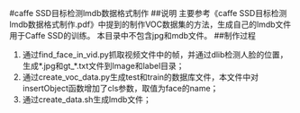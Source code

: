 #caffe SSD目标检测lmdb数据格式制作
##说明
主要参考《caffe SSD目标检测lmdb数据格式制作.pdf》中提到的制作VOC数据集的方法，生成自己的lmdb文件用于Caffe SSD的训练。
本目录中不包含jpg和mdb文件。
##制作过程
1. 通过find_face_in_vid.py抓取视频文件中的帧，并通过dlib检测人脸的位置，生成*.jpg和gt_*.txt文件到Image和label目录；
2. 通过create_voc_data.py生成test和train的数据库文件，本文件中对insertObject函数增加了cls参数，取值为face的name；
3. 通过create_data.sh生成lmdb文件；

